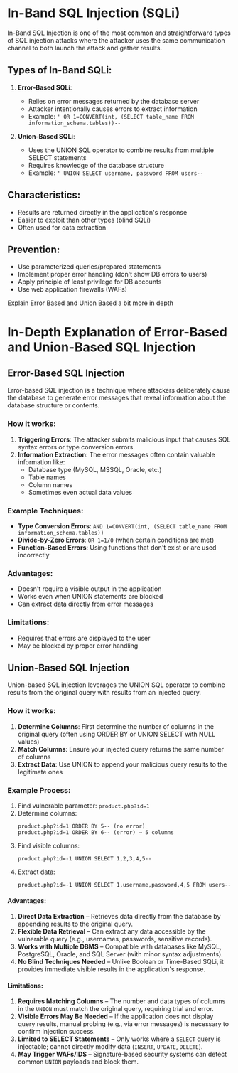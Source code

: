 
# In-Band SQL Injection (SQLi)

In-Band SQL Injection is one of the most common and straightforward types of SQL injection attacks where the attacker uses the same communication channel to both launch the attack and gather results.

## Types of In-Band SQLi:

1. **Error-Based SQLi**:
   - Relies on error messages returned by the database server
   - Attacker intentionally causes errors to extract information
   - Example: `' OR 1=CONVERT(int, (SELECT table_name FROM information_schema.tables))--`

2. **Union-Based SQLi**:
   - Uses the UNION SQL operator to combine results from multiple SELECT statements
   - Requires knowledge of the database structure
   - Example: `' UNION SELECT username, password FROM users--`

## Characteristics:
- Results are returned directly in the application's response
- Easier to exploit than other types (blind SQLi)
- Often used for data extraction

## Prevention:
- Use parameterized queries/prepared statements
- Implement proper error handling (don't show DB errors to users)
- Apply principle of least privilege for DB accounts
- Use web application firewalls (WAFs)

Explain Error Based and Union Based a bit more in depth

 # In-Depth Explanation of Error-Based and Union-Based SQL Injection

## Error-Based SQL Injection

Error-based SQL injection is a technique where attackers deliberately cause the database to generate error messages that reveal information about the database structure or contents.

### How it works:
1. **Triggering Errors**: The attacker submits malicious input that causes SQL syntax errors or type conversion errors.
2. **Information Extraction**: The error messages often contain valuable information like:
   - Database type (MySQL, MSSQL, Oracle, etc.)
   - Table names
   - Column names
   - Sometimes even actual data values

### Example Techniques:
- **Type Conversion Errors**: `AND 1=CONVERT(int, (SELECT table_name FROM information_schema.tables))`
- **Divide-by-Zero Errors**: `OR 1=1/0` (when certain conditions are met)
- **Function-Based Errors**: Using functions that don't exist or are used incorrectly

### Advantages:
- Doesn't require a visible output in the application
- Works even when UNION statements are blocked
- Can extract data directly from error messages

### Limitations:
- Requires that errors are displayed to the user
- May be blocked by proper error handling

## Union-Based SQL Injection

Union-based SQL injection leverages the UNION SQL operator to combine results from the original query with results from an injected query.

### How it works:
1. **Determine Columns**: First determine the number of columns in the original query (often using ORDER BY or UNION SELECT with NULL values)
2. **Match Columns**: Ensure your injected query returns the same number of columns
3. **Extract Data**: Use UNION to append your malicious query results to the legitimate ones

### Example Process:
1. Find vulnerable parameter: `product.php?id=1`
2. Determine columns: 
   ```
   product.php?id=1 ORDER BY 5-- (no error)
   product.php?id=1 ORDER BY 6-- (error) → 5 columns
   ```
3. Find visible columns: 
   ```
   product.php?id=-1 UNION SELECT 1,2,3,4,5--
   ```
4. Extract data: 
   ```
   product.php?id=-1 UNION SELECT 1,username,password,4,5 FROM users--
   ``` 

#### **Advantages:**  
1. **Direct Data Extraction** – Retrieves data directly from the database by appending results to the original query.  
2. **Flexible Data Retrieval** – Can extract any data accessible by the vulnerable query (e.g., usernames, passwords, sensitive records).  
3. **Works with Multiple DBMS** – Compatible with databases like MySQL, PostgreSQL, Oracle, and SQL Server (with minor syntax adjustments).  
4. **No Blind Techniques Needed** – Unlike Boolean or Time-Based SQLi, it provides immediate visible results in the application's response.  

#### **Limitations:**  
1. **Requires Matching Columns** – The number and data types of columns in the `UNION` must match the original query, requiring trial and error.  
2. **Visible Errors May Be Needed** – If the application does not display query results, manual probing (e.g., via error messages) is necessary to confirm injection success.  
3. **Limited to SELECT Statements** – Only works where a `SELECT` query is injectable; cannot directly modify data (`INSERT`, `UPDATE`, `DELETE`).  
4. **May Trigger WAFs/IDS** – Signature-based security systems can detect common `UNION` payloads and block them.  

